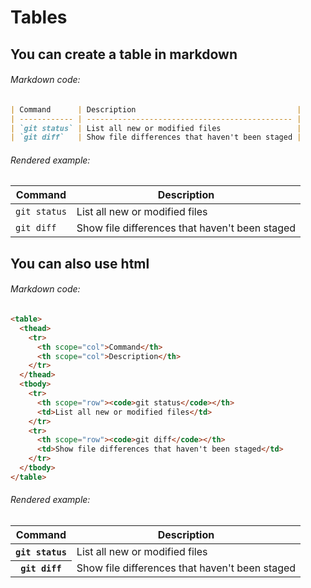# Tables

## You can create a table in markdown

###### Markdown code:

```md
| Command      | Description                                    |
| ------------ | ---------------------------------------------- |
| `git status` | List all new or modified files                 |
| `git diff`   | Show file differences that haven't been staged |
```

###### Rendered example:

| Command      | Description                                    |
| ------------ | ---------------------------------------------- |
| `git status` | List all new or modified files                 |
| `git diff`   | Show file differences that haven't been staged |

## You can also use html

###### Markdown code:

```md
<table>
  <thead>
    <tr>
      <th scope="col">Command</th>
      <th scope="col">Description</th>
    </tr>
  </thead>
  <tbody>
    <tr>
      <th scope="row"><code>git status</code></th>
      <td>List all new or modified files</td>
    </tr>
    <tr>
      <th scope="row"><code>git diff</code></th>
      <td>Show file differences that haven't been staged</td>
    </tr>
  </tbody>
</table>
```

###### Rendered example:

<table>
  <thead>
    <tr>
      <th scope="col">Command</th>
      <th scope="col">Description</th>
    </tr>
  </thead>
  <tbody>
    <tr>
      <th scope="row"><code>git status</code></th>
      <td>List all new or modified files</td>
    </tr>
    <tr>
      <th scope="row"><code>git diff</code></th>
      <td>Show file differences that haven't been staged</td>
    </tr>
  </tbody>
</table>
